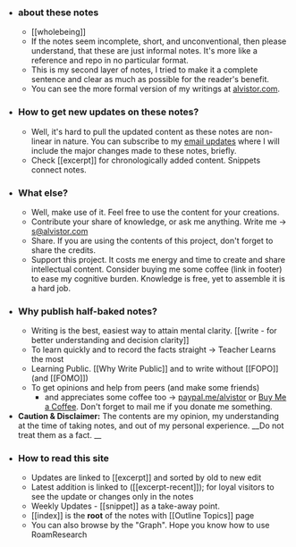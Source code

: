 - ### about these notes
    - [[wholebeing]]
    - If the notes seem incomplete, short, and unconventional, then please understand, that these are just informal notes. It's more like a reference and repo in no particular format. 
    - This is my second layer of notes, I tried to make it a complete sentence and clear as much as possible for the reader's benefit. 
    - You can see the more formal version of my writings at [alvistor.com](https://alvistor.com).
- ### How to get new updates on these notes?
    - Well, it's hard to pull the updated content as these notes are non-linear in nature.
You can subscribe to my [email updates](https://www.getrevue.co/profile/alvistor) where I will include the major changes made to these notes, briefly.
    - Check [[excerpt]] for chronologically added content. Snippets connect notes. 
- ### What else?
    - Well, make use of it. Feel free to use the content for your creations.
    - Contribute your share of knowledge, or ask me anything. Write me -> s@alvistor.com
    - Share. If you are using the contents of this project, don't forget to share the credits.
    - Support this project. It costs me energy and time to create and share intellectual content. Consider buying me some coffee (link in footer) to ease my cognitive burden.
Knowledge is free, yet to assemble it is a hard job. 
- ### Why publish half-baked notes?
    - Writing is the best, easiest way to attain mental clarity. [[write - for better understanding and decision clarity]]
    - To learn quickly and to record the facts straight -> Teacher Learns the most
    - Learning Public. [[Why Write Public]] and to write without [[FOPO]] (and [[FOMO]])
    - To get opinions and help from peers (and make some friends)
        - and appreciates some coffee too -> [paypal.me/alvistor](paypal.me/alvistor) or [Buy Me a Coffee](alvistor.com/go/tips). Don't forget to mail me if you donate me something.
- **Caution & Disclaimer:** The contents are my opinion, my understanding at the time of taking notes, and out of my personal experience. __Do not treat them as a fact. __
- ### How to read this site
    - Updates are linked to [[excerpt]] and sorted by old to new edit
    - Latest addition is linked to ([[excerpt-recent]]); for loyal visitors to see the update or changes only in the notes
    - Weekly Updates -  [[snippet]] as a take-away point.
    - [[index]] is the **root** of the notes with [[Outline Topics]] page
    - You can also browse by the "Graph". Hope you know how to use RoamResearch
